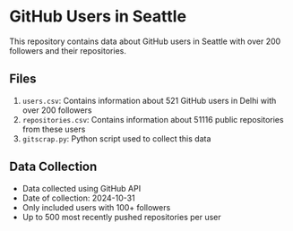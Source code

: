 # GitHub Users in Seattle

This repository contains data about GitHub users in Seattle with over 200 followers and their repositories.

## Files

1. `users.csv`: Contains information about 521 GitHub users in Delhi with over 200 followers
2. `repositories.csv`: Contains information about 51116 public repositories from these users
3. `gitscrap.py`: Python script used to collect this data

## Data Collection

- Data collected using GitHub API
- Date of collection: 2024-10-31
- Only included users with 100+ followers
- Up to 500 most recently pushed repositories per user
